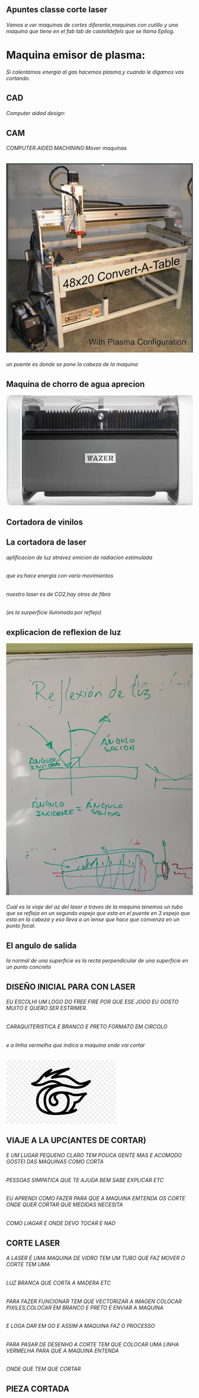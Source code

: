 ## Apuntes classe corte laser
###### Vamos a ver maquinas de cortes diferente,maquinas con cutillo y una maquina que tiene en el fab lab de castelldefels que se llama Epilog.
# Maquina emisor de plasma:
###### Si calentamos energia al gas hacemos plasma,y cuando le digamos vas cortando.


## CAD

###### Computer aidad design:


## CAM

###### COMPUTER.AIDED.MACHINING:Mover maquinas


![](https://github.com/Wesley3455/Soldadura-y-disegn-3.e/blob/main/Captura%20de%20pantalla%20de%202021-04-15%2012-21-26.png)

###### un puente es donde se pone la cabeza de la maquina 


## Maquina de chorro de agua aprecion

![](https://github.com/Wesley3455/Soldadura-y-disegn-3.e/blob/main/Captura%20de%20pantalla%20de%202021-04-15%2012-29-57.png)

## Cortadora de vinilos


## La cortadora de laser 

###### aplificacion de luz atravez emicion de radiacion estimulada 
###### que es:hace energia con vario movimientos 
###### nuestro laser es de CO2,hay otros de fibra 
###### (es la surperficie iluminada por reflejo)


## explicacion de reflexion de luz

![](https://github.com/Wesley3455/Soldadura-y-disegn-3.e/blob/main/1618486927886.jpg)


###### Cual es la viaje del az del laser a traves de la maquina tenemos un tubo que se refleja en un segundo espejo que esta en el puente en 3 espejo que esta en la cabeza y eso lleva a un lense que hace que convenza en un  punto focal.

## El angulo de salida

###### la normal de una superficie es la recta perpendicular de una superficie en un punto concreto 



## DISEÑO INICIAL PARA CON LASER

###### EU ESCOLHI UM LOGO DO FREE FIRE POR QUE ESE JOGO EU GOSTO MUITO E QUERO SER ESTRIMER.
###### CARAQUITERISTICA E BRANCO E PRETO FORMATO EM CIRCOLO
###### e a linha vermelha que indica a maquina onde vai cortar 

![](https://github.com/Wesley3455/Soldadura-y-disegn-3.e/blob/main/images.png)

## VIAJE A LA UPC(ANTES DE CORTAR)

###### E UM LUGAR PEQUENO CLARO TEM POUCA GENTE MAS E ACOMODO GOSTEI DAS MAQUINAS COMO CORTA 
###### PESSOAS SIMPATICA QUE TE AJUDA BEM SABE EXPLICAR ETC
###### EU APRENDI COMO FAZER PARA QUE A MAQUINA EMTENDA OS CORTE ONDE QUER CORTAR QUE MEDIDAS NECESITA 
###### COMO LIAGAR E ONDE DEVO TOCAR E NAO 

## CORTE LASER  

###### A LASER É UMA MAQUINA DE VIDRO TEM UM TUBO QUE FAZ MOVER O CORTE TEM UMA 
###### LUZ BRANCA QUE CORTA A MADERA ETC
###### PARA FAZER FUNCIONAR TEM QUE VECTORIZAR A IMAGEN COLOCAR PIXILES,COLOCAR EM BRANCO E PRETO E ENVIAR A MAQUINA 
###### E LOGA DAR EM GO E ASSIM A MAQUINA FAZ O PROCESSO
###### PARA PASAR DE DESENHO A CORTE TEM QUE COLOCAR UMA LINHA VERMELHA PARA QUE A MAQUINA ENTENDA 
###### ONDE QUE TEM QUE CORTAR 


## PIEZA CORTADA 
